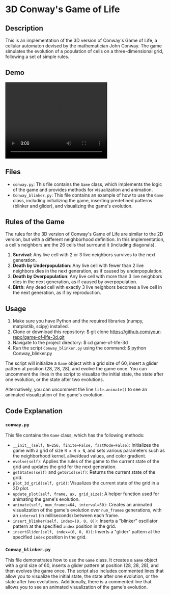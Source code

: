 # 3D Conway's Game of Life

## Description
This is an implementation of the 3D version of Conway's Game of Life, a cellular automaton devised by the mathematician John Conway. The game simulates the evolution of a population of cells on a three-dimensional grid, following a set of simple rules.


## Demo
<video src="/GOL3D.mp4" width="320" height="240" controls></video>


## Files
- `conway.py`: This file contains the `Game` class, which implements the logic of the game and provides methods for visualization and animation.
- `Conway_blinker.py`: This file contains an example of how to use the `Game` class, including initializing the game, inserting predefined patterns (blinker and glider), and visualizing the game's evolution.

## Rules of the Game
The rules for the 3D version of Conway's Game of Life are similar to the 2D version, but with a different neighborhood definition. In this implementation, a cell's neighbors are the 26 cells that surround it (including diagonals).

1. **Survival**: Any live cell with 2 or 3 live neighbors survives to the next generation.
2. **Death by Underpopulation**: Any live cell with fewer than 2 live neighbors dies in the next generation, as if caused by underpopulation.
3. **Death by Overpopulation**: Any live cell with more than 3 live neighbors dies in the next generation, as if caused by overpopulation.
4. **Birth**: Any dead cell with exactly 3 live neighbors becomes a live cell in the next generation, as if by reproduction.

## Usage
1. Make sure you have Python and the required libraries (numpy, matplotlib, scipy) installed.
2. Clone or download this repository:
   $ git clone https://github.com/your-repo/game-of-life-3d.git
3. Navigate to the project directory:
   $ cd game-of-life-3d
4. Run the script `Conway_blinker.py` using the command:
   $ python Conway_blinker.py

The script will initialize a `Game` object with a grid size of 60, insert a glider pattern at position (28, 28, 28), and evolve the game once. You can uncomment the lines in the script to visualize the initial state, the state after one evolution, or the state after two evolutions.

Alternatively, you can uncomment the line `life.animate()` to see an animated visualization of the game's evolution.

## Code Explanation

### `conway.py`
This file contains the `Game` class, which has the following methods:

- `__init__(self, N=256, finite=False, fastMode=False)`: Initializes the game with a grid of size `N x N x N`, and sets various parameters such as the neighborhood kernel, alive/dead values, and color gradient.
- `evolve(self)`: Applies the rules of the game to the current state of the grid and updates the grid for the next generation.
- `getStates(self)` and `getGrid(self)`: Returns the current state of the grid.
- `plot_3d_grid(self, grid)`: Visualizes the current state of the grid in a 3D plot.
- `update_plot(self, frame, ax, grid_size)`: A helper function used for animating the game's evolution.
- `animate(self, num_frames=64, interval=50)`: Creates an animated visualization of the game's evolution over `num_frames` generations, with an `interval` (in milliseconds) between each frame.
- `insert_blinker(self, index=(0, 0, 0))`: Inserts a "blinker" oscillator pattern at the specified `index` position in the grid.
- `insertGlider(self, index=(0, 0, 0))`: Inserts a "glider" pattern at the specified `index` position in the grid.

### `Conway_blinker.py`
This file demonstrates how to use the `Game` class. It creates a `Game` object with a grid size of 60, inserts a glider pattern at position (28, 28, 28), and then evolves the game once. The script also includes commented lines that allow you to visualize the initial state, the state after one evolution, or the state after two evolutions. Additionally, there is a commented line that allows you to see an animated visualization of the game's evolution.